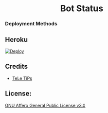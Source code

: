 <h1 align= center> Bot Status</h1>

### Deployment Methods

## Heroku
    
[![Deploy](https://www.herokucdn.com/deploy/button.svg)](https://heroku.com/deploy?template=https://github.com/teletips/Powerful_BotStatus-TeLeTiPs)
    
## Credits
- [TeLe TiPs](https://github.com/teletips)
## License: 
[GNU Affero General Public License v3.0](https://github.com/teletips/Powerful_BotStatus-TeLeTiPs/blob/main/LICENSE)
